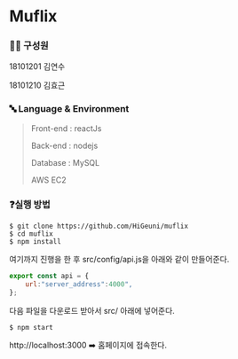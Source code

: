 # Muflix

### 🧑‍💻 구성원

18101201 김연수

18101210 김효근

### 🔤 Language & Environment

> Front-end : reactJs
>
> Back-end : nodejs
>
> Database : MySQL
>
> AWS EC2

### ❓실행 방법

```
$ git clone https://github.com/HiGeuni/muflix
$ cd muflix
$ npm install
```

여기까지 진행을 한 후 src/config/api.js을 아래와 같이 만들어준다.

```javascript
export const api = {
	url:"server_address":4000",
};
```

다음 파일을 다운로드 받아서 src/ 아래에 넣어준다.

```
$ npm start
```

http://localhost:3000 ➡️ 홈페이지에 접속한다.

